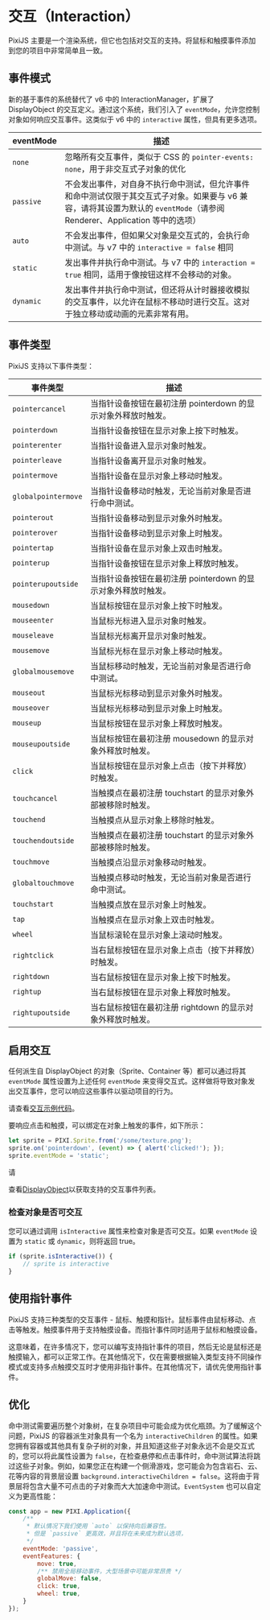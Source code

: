 # 交互（Interaction）

PixiJS 主要是一个渲染系统，但它也包括对交互的支持。将鼠标和触摸事件添加到您的项目中非常简单且一致。

## 事件模式

新的基于事件的系统替代了 v6 中的 InteractionManager，扩展了 DisplayObject 的交互定义。通过这个系统，我们引入了 `eventMode`，允许您控制对象如何响应交互事件。这类似于 v6 中的 `interactive` 属性，但具有更多选项。

| eventMode | 描述 |
|---|---|
| `none` | 忽略所有交互事件，类似于 CSS 的 `pointer-events: none`，用于非交互式子对象的优化 |
|  `passive`  | 不会发出事件，对自身不执行命中测试，但允许事件和命中测试仅限于其交互式子对象。如果要与 v6 兼容，请将其设置为默认的 `eventMode`（请参阅 Renderer、Application 等中的选项） |
|  `auto`  | 不会发出事件，但如果父对象是交互式的，会执行命中测试。与 v7 中的 `interactive = false` 相同 |
|  `static`  | 发出事件并执行命中测试。与 v7 中的 `interaction = true` 相同，适用于像按钮这样不会移动的对象。 |
|  `dynamic` | 发出事件并执行命中测试，但还将从计时器接收模拟的交互事件，以允许在鼠标不移动时进行交互。这对于独立移动或动画的元素非常有用。 |

## 事件类型

PixiJS 支持以下事件类型：

| 事件类型 | 描述 |
|---|---|
| `pointercancel` | 当指针设备按钮在最初注册 pointerdown 的显示对象外释放时触发。 |
| `pointerdown` | 当指针设备按钮在显示对象上按下时触发。 |
| `pointerenter` | 当指针设备进入显示对象时触发。 |
| `pointerleave` | 当指针设备离开显示对象时触发。 |
| `pointermove` | 当指针设备在显示对象上移动时触发。 |
| `globalpointermove` | 当指针设备移动时触发，无论当前对象是否进行命中测试。 |
| `pointerout` | 当指针设备移动到显示对象外时触发。 |
| `pointerover` | 当指针设备移动到显示对象上时触发。 |
| `pointertap` | 当指针设备在显示对象上双击时触发。 |
| `pointerup` | 当指针设备按钮在显示对象上释放时触发。 |
| `pointerupoutside` | 当指针设备按钮在最初注册 pointerdown 的显示对象外释放时触发。 |
| `mousedown ` | 当鼠标按钮在显示对象上按下时触发。 |
| `mouseenter` | 当鼠标光标进入显示对象时触发。 |
| `mouseleave` | 当鼠标光标离开显示对象时触发。 |
| `mousemove ` | 当鼠标光标在显示对象上移动时触发。 |
| `globalmousemove` | 当鼠标移动时触发，无论当前对象是否进行命中测试。 |
| `mouseout ` | 当鼠标光标移动到显示对象外时触发。 |
| `mouseover ` | 当鼠标光标移动到显示对象上时触发。 |
| `mouseup ` | 当鼠标按钮在显示对象上释放时触发。 |
| `mouseupoutside ` | 当鼠标按钮在最初注册 mousedown 的显示对象外释放时触发。 |
| `click ` | 当鼠标按钮在显示对象上点击（按下并释放）时触发。 |
| `touchcancel ` | 当触摸点在最初注册 touchstart 的显示对象外部被移除时触发。 |
| `touchend ` | 当触摸点从显示对象上移除时触发。 |
| `touchendoutside ` | 当触摸点在最初注册 touchstart 的显示对象外部被移除时触发。 |
| `touchmove ` | 当触摸点沿显示对象移动时触发。 |
| `globaltouchmove` | 当触摸点移动时触发，无论当前对象是否进行命中测试。 |
| `touchstart ` | 当触摸点放在显示对象上时触发。 |
| `tap ` | 当触摸点在显示对象上双击时触发。 |
| `wheel ` | 当鼠标滚轮在显示对象上滚动时触发。 |
| `rightclick ` | 当右鼠标按钮在显示对象上点击（按下并释放）时触发。 |
| `rightdown ` | 当右鼠标按钮在显示对象上按下时触发。 |
| `rightup ` | 当右鼠标按钮在显示对象上释放时触发。 |
| `rightupoutside ` | 当右鼠标按钮在最初注册 rightdown 的显示对象外释放时触发。 |

## 启用交互

任何派生自 DisplayObject 的对象（Sprite、Container 等）都可以通过将其 `eventMode` 属性设置为上述任何 `eventMode` 来变得交互式。这样做将导致对象发出交互事件，您可以响应这些事件以驱动项目的行为。

请查看[交互示例代码](/examples/events/click)。

要响应点击和触摸，可以绑定在对象上触发的事件，如下所示：

```javascript
let sprite = PIXI.Sprite.from('/some/texture.png');
sprite.on('pointerdown', (event) => { alert('clicked!'); });
sprite.eventMode = 'static';
```

请

查看[DisplayObject](https://pixijs.download/release/docs/PIXI.DisplayObject.html)以获取支持的交互事件列表。

### 检查对象是否可交互

您可以通过调用 `isInteractive` 属性来检查对象是否可交互。如果 `eventMode` 设置为 `static` 或 `dynamic`，则将返回 true。

```javascript
if (sprite.isInteractive()) {
    // sprite is interactive
}
```

## 使用指针事件

PixiJS 支持三种类型的交互事件 - 鼠标、触摸和指针。鼠标事件由鼠标移动、点击等触发。触摸事件用于支持触摸设备。而指针事件同时适用于鼠标和触摸设备。

这意味着，在许多情况下，您可以编写支持指针事件的项目，然后无论是鼠标还是触摸输入，都可以正常工作。在其他情况下，仅在需要根据输入类型支持不同操作模式或支持多点触摸交互时才使用非指针事件。在其他情况下，请优先使用指针事件。

## 优化

命中测试需要遍历整个对象树，在复杂项目中可能会成为优化瓶颈。为了缓解这个问题，PixiJS 的容器派生对象具有一个名为 `interactiveChildren` 的属性。如果您拥有容器或其他具有复杂子树的对象，并且知道这些子对象永远不会是交互式的，您可以将此属性设置为 `false`，在检查悬停和点击事件时，命中测试算法将跳过这些子对象。例如，如果您正在构建一个侧滑游戏，您可能会为包含岩石、云、花等内容的背景层设置 `background.interactiveChildren = false`。这将由于背景层将包含大量不可点击的子对象而大大加速命中测试。`EventSystem` 也可以自定义为更高性能：

```js
const app = new PIXI.Application({
    /**
     * 默认情况下我们使用 `auto` 以保持向后兼容性。
     * 但是 `passive` 更高效，并且将在未来成为默认选项，
     */
    eventMode: 'passive',
    eventFeatures: {
        move: true,
        /** 禁用全局移动事件，大型场景中可能非常昂贵 */
        globalMove: false,
        click: true,
        wheel: true,
    }
});
```
